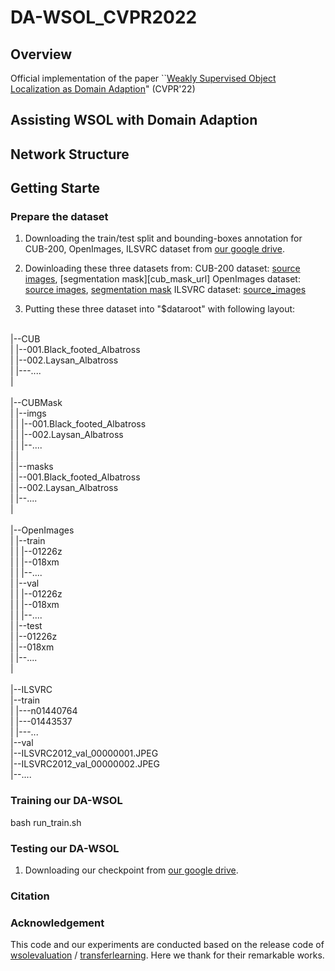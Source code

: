# DA-WSOL_CVPR2022

## Overview
Official implementation of the paper  ``[Weakly Supervised Object Localization as Domain Adaption][paper_url]" (CVPR'22) 

## Assisting WSOL with Domain Adaption

## Network Structure

## Getting Starte

### Prepare the dataset

1. Downloading the train/test split and bounding-boxes annotation for CUB-200, OpenImages, ILSVRC dataset from [our google drive][meta_url]. 

2. Dowinloading these three datasets from: 
     CUB-200 dataset: [source images][cub_image_url],  [segmentation mask][cub_mask_url]
     OpenImages dataset: [source images][open_image_url], [segmentation mask][open_mask_url]
     ILSVRC dataset: [source_images][ilsvrc_url]

3. Putting these three dataset into "$dataroot" with following layout:

<br/>|--CUB 
<br/>|    |--001.Black_footed_Albatross
<br/>|    |--002.Laysan_Albatross
<br/>|    |---....
<br/>|    
<br/>|--CUBMask
<br/>|    |--imgs
<br/>|    |  |--001.Black_footed_Albatross
<br/>|    |  |--002.Laysan_Albatross
<br/>|    |  |--....
<br/>|    |
<br/>|    |--masks
<br/>|       |--001.Black_footed_Albatross
<br/>|       |--002.Laysan_Albatross
<br/>|       |--....
<br/>|  
<br/>|--OpenImages
<br/>|   |--train
<br/>|   |   |--01226z
<br/>|   |   |--018xm
<br/>|   |   |--....
<br/>|   |--val
<br/>|   |   |--01226z
<br/>|   |   |--018xm
<br/>|   |   |--....
<br/>|   |--test
<br/>|       |--01226z
<br/>|       |--018xm
<br/>|       |--....
<br/>|   
<br/>|--ILSVRC
<br/>    |--train
<br/>    |   |---n01440764
<br/>    |   |---01443537
<br/>    |   |---...
<br/>    |--val
<br/>        |--ILSVRC2012_val_00000001.JPEG
<br/>        |--ILSVRC2012_val_00000002.JPEG
<br/>        |--....

### Training our DA-WSOL

bash run_train.sh

### Testing our DA-WSOL

1. Downloading our checkpoint from [our google drive][checkpoint_url]. 


### Citation


### Acknowledgement
This code and our experiments are conducted based on the release code of [wsolevaluation][EVAL_url] / [transferlearning][tl_url]. Here we thank for their remarkable works.

[EVAL_url]: https://github.com/clovaai/wsolevaluation
[tl_url]: https://github.com/jindongwang/transferlearning


[paper_url]: https://arxiv.org/abs/2203.01714
[checkpoint_url]: https://drive.google.com/drive/folders/1NLrTq8kllz46ESfBSWJFZ638PKPDXLQ1?usp=sharing
[meta_url]: https://drive.google.com/drive/folders/1xQAjoLyD96vRd6OSF72TAGDdGOLVJ0yE?usp=sharing
[cub_image_url]: https://drive.google.com/file/d/1U6cwKHS65wayT9FFvoLIA8cn1k0Ot2M1/view?usp=drive_open
[open_image_url]: https://drive.google.com/file/d/1oOb4WQ-lb8SYppHEg3lWnpHk1X8WVO4e/view
[open_mask_url]: https://drive.google.com/file/d/1eu1YvcZlsEalhXTS_5Ni5tkImCliIPie/view
[ilsvrc_url]: https://image-net.org

